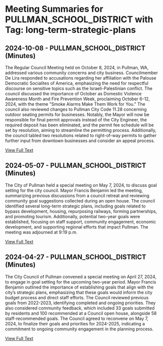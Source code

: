 # Meeting Summaries for PULLMAN_SCHOOL_DISTRICT with Tag: long-term-strategic-plans

## 2024-10-08 - PULLMAN_SCHOOL_DISTRICT (Minutes)

The Regular Council Meeting held on October 8, 2024, in Pullman, WA, addressed various community concerns and city business. Councilmember De Lira responded to accusations regarding her affiliation with the Palouse Democratic Socialites of America, emphasizing the need for respectful discourse on sensitive topics such as the Israeli-Palestinian conflict. The council discussed the importance of October as Domestic Violence Awareness Month and Fire Prevention Week, proclaiming October 6-12, 2024, with the theme "Smoke Alarms Make Them Work for You." The council also reviewed changes to Pullman City Code 11.28 concerning outdoor seating permits for businesses. Notably, the Mayor will now be responsible for final permit approvals instead of the City Engineer, the required deposit has been eliminated, and the permit fee schedule will be set by resolution, aiming to streamline the permitting process. Additionally, the council tabled two resolutions related to right-of-way permits to gather further input from downtown businesses and consider an appeal process.

[View Full Text](https://raw.githubusercontent.com/VoronoiPerspectives/WashingtonStateSchoolBoardExplorer/refs/heads/main/data/countries/usa/states/wa/counties/whitman/school_boards/pullman_school_district/2024/2024-10-08-council-minutes.txt)

## 2024-05-07 - PULLMAN_SCHOOL_DISTRICT (Minutes)

The City of Pullman held a special meeting on May 7, 2024, to discuss goal setting for the city council. Mayor Francis Benjamin led the meeting, summarizing previous discussions from a council retreat and reviewing community goal suggestions collected during an open house. The council identified several long-term strategic plans, including goals related to bypass development, housing, repurposing railways, forming partnerships, and promoting tourism. Additionally, potential two-year goals were established, focusing on staff support, community engagement, economic development, and supporting regional efforts that impact Pullman. The meeting was adjourned at 9:19 p.m.

[View Full Text](https://raw.githubusercontent.com/VoronoiPerspectives/WashingtonStateSchoolBoardExplorer/refs/heads/main/data/countries/usa/states/wa/counties/whitman/school_boards/pullman_school_district/2024/2024-05-07-council-minutes.txt)

## 2024-04-27 - PULLMAN_SCHOOL_DISTRICT (Minutes)

The City Council of Pullman convened a special meeting on April 27, 2024, to engage in goal setting for the upcoming two-year period. Mayor Francis Benjamin outlined the importance of establishing goals that align with the city’s strategic plans, emphasizing that these goals would inform the city budget process and direct staff efforts. The Council reviewed previous goals from 2022-2023, identifying completed and ongoing priorities. They also considered community feedback, which included 33 goals submitted by residents and 100 recommended at a Council open house, alongside 58 staff-recommended goals. The Council agreed to reconvene on May 7, 2024, to finalize their goals and priorities for 2024-2025, indicating a commitment to ongoing community engagement in the planning process.

[View Full Text](https://raw.githubusercontent.com/VoronoiPerspectives/WashingtonStateSchoolBoardExplorer/refs/heads/main/data/countries/usa/states/wa/counties/whitman/school_boards/pullman_school_district/2024/2024-04-27-council-minutes.txt)


